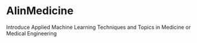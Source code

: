 # AIinMedicine
Introduce Applied Machine Learning Techniques and Topics in Medicine or Medical Engineering
